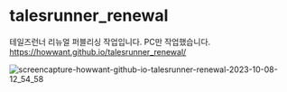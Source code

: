 # talesrunner_renewal
테일즈런너 리뉴얼 퍼블리싱 작업입니다. PC만 작업했습니다.<br/>
https://howwant.github.io/talesrunner_renewal/

![screencapture-howwant-github-io-talesrunner-renewal-2023-10-08-12_54_58](https://github.com/howwant/talesrunner_renewal/assets/111282684/94b69639-50b4-4f90-8eea-702700b83601)


